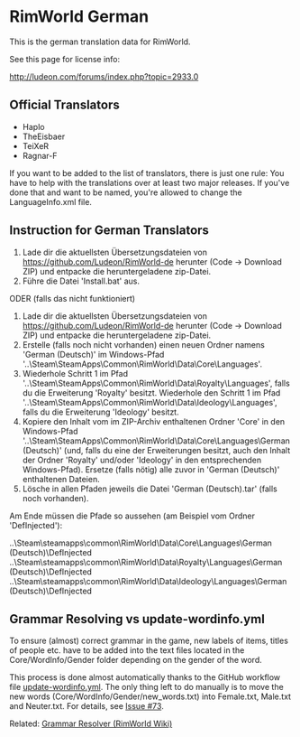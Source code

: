 RimWorld German
================

This is the german translation data for RimWorld.

See this page for license info:

http://ludeon.com/forums/index.php?topic=2933.0

Official Translators
--------------------
- Haplo
- TheEisbaer
- TeiXeR
- Ragnar-F

If you want to be added to the list of translators, there is just one rule:
You have to help with the translations over at least two major releases.
If you've done that and want to be named, you're allowed to change the LanguageInfo.xml file.

Instruction for German Translators
----------------------------------
1. Lade dir die aktuellsten Übersetzungsdateien von https://github.com/Ludeon/RimWorld-de herunter (Code -> Download ZIP) und entpacke die heruntergeladene zip-Datei.
2. Führe die Datei 'Install.bat' aus.

ODER (falls das nicht funktioniert)

1. Lade dir die aktuellsten Übersetzungsdateien von https://github.com/Ludeon/RimWorld-de herunter (Code -> Download ZIP) und entpacke die heruntergeladene zip-Datei.
2. Erstelle (falls noch nicht vorhanden) einen neuen Ordner namens 'German (Deutsch)' im Windows-Pfad '..\Steam\SteamApps\Common\RimWorld\Data\Core\Languages'.
3. Wiederhole Schritt 1 im Pfad '..\Steam\SteamApps\Common\RimWorld\Data\Royalty\Languages', falls du die Erweiterung 'Royalty' besitzt.
Wiederhole den Schritt 1 im Pfad '..\Steam\SteamApps\Common\RimWorld\Data\Ideology\Languages', falls du die Erweiterung 'Ideology' besitzt.
4. Kopiere den Inhalt vom im ZIP-Archiv enthaltenen Ordner 'Core' in den Windows-Pfad '..\Steam\SteamApps\Common\RimWorld\Data\Core\Languages\German (Deutsch)' (und, falls du eine der Erweiterungen besitzt, auch den Inhalt der Ordner 'Royalty' und/oder 'Ideology' in den entsprechenden Windows-Pfad). Ersetze (falls nötig) alle zuvor in 'German (Deutsch)' enthaltenen Dateien.
5. Lösche in allen Pfaden jeweils die Datei 'German (Deutsch).tar' (falls noch vorhanden).

Am Ende müssen die Pfade so aussehen (am Beispiel vom Ordner 'DefInjected'): 

..\Steam\steamapps\common\RimWorld\Data\Core\Languages\German (Deutsch)\DefInjected
..\Steam\steamapps\common\RimWorld\Data\Royalty\Languages\German (Deutsch)\DefInjected
..\Steam\steamapps\common\RimWorld\Data\Ideology\Languages\German (Deutsch)\DefInjected

Grammar Resolving vs update-wordinfo.yml
----------------------------------------
To ensure (almost) correct grammar in the game, new labels of items, titles of people etc. have to be added into the text files located in the Core/WordInfo/Gender folder depending on the gender of the word.

This process is done almost automatically thanks to the GitHub workflow file [update-wordinfo.yml](https://github.com/Ludeon/RimWorld-de/blob/master/.github/workflows/update-wordinfo.yml). The only thing left to do manually is to move the new words (Core/WordInfo/Gender/new_words.txt) into Female.txt, Male.txt and Neuter.txt. For details, see [Issue #73](https://github.com/Ludeon/RimWorld-de/issues/73).

Related: [Grammar Resolver (RimWorld Wiki)](https://rimworldwiki.com/wiki/Modding_Tutorials/GrammarResolver)

